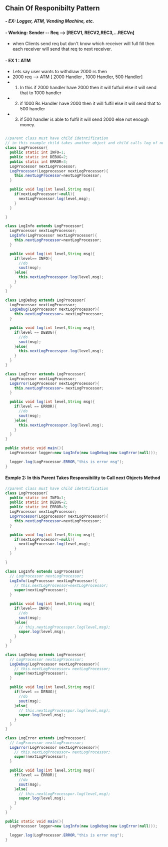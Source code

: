 
## Chain Of Responibilty Pattern 

#### - *EX: Logger, ATM, Vending Machine, etc.*
#### - Working: Sender -- Req --> [RECV1, RECV2,REC3,...RECVn]
   - when Clients send req but don't know which receiver will full fill
   then each receiver will send that req to next receiver.
#### - EX 1 : ATM 
  - Lets say user wants to withdraw 2000 rs then 
  - 2000 req --> ATM [ 2000 Handler , 1000 Handler, 500 Handler] 
  - 1. In this if 2000 handler have 2000 then it will fulfuil else it will send that to 1000 handler
  - 2. if 1000 Rs Handler have 2000 then it will fulfil else it will
    send that to 500 handler
  - 3. if 500 handler is able to fulfil it will send 2000 else not enough money.

```java

//parent class must have child idetntification
// in this example child takes another object and child calls log of next one
class LogProcessor{
  public static int INFO=1;
  public static int DEBUG=2;
  public static int ERROR=3;
  LogProcessor nextLogProcessor;
  LogProcessor(Logprocessor nextLogProcessor){
    this.nextLogProcessor=nextLogProcessor;
  }

  public void log(int level,String msg){
    if(nextLogProcessor!=null){
      nextLogProcessor.log(level,msg);
    }
  }

}

class LogInfo extends LogProcessor{
  LogProcessor nextLogProcessor;
  LogInfo(LogProcessor nextLogProcessor){
    this.nextLogProcessor=nextLogProcessor;
  }

  public void log(int level,String msg){
    if(level== INFO){
      //do
      sout(msg);
    }else{
      this.nextLogProcesspor.log(level,msg);
    }
  }
}

class LogDebug extends LogProcessor{
  LogProcessor nextLogProcessor;
  LogDebug(LogProcessor nextLogProcessor){
    this.nextLogProcessor= nextLogProcessor;
  }

  public void log(int level,String msg){
    if(level == DEBUG){
      //do
      sout(msg);
    }else{
      this.nextLogProcesspor.log(level,msg);
    }
  }
}

class LogError extends LogProcessor{
  LogProcessor nextLogProcessor;
  LogError(LogProcessor nextLogProcessor){
    this.nextLogProcessor= nextLogProcessor;
  }

  public void log(int level,String msg){
    if(level == ERROR){
      //do
      sout(msg);
    }else{
      this.nextLogProcesspor.log(level,msg);
    }
  }
}

public static void main(){
  LogProcessor logger=new LogInfo(new LogDebug(new LogError(null)));

  logger.log(LogProcessor.ERROR,"this is error msg");
}

```
#### Exmple 2: In this Parent Takes Responsibility to Call next Objects Method

```java
//parent class must have child idetntification
class LogProcessor{
  public static int INFO=1;
  public static int DEBUG=2;
  public static int ERROR=3;
  LogProcessor nextLogProcessor;
  LogProcessor(Logprocessor nextLogProcessor){
    this.nextLogProcessor=nextLogProcessor;
  }

  public void log(int level,String msg){
    if(nextLogProcessor!=null){
      nextLogProcessor.log(level,msg);
    }
  }

}

class LogInfo extends LogProcessor{
  // LogProcessor nextLogProcessor;
  LogInfo(LogProcessor nextLogProcessor){
    // this.nextLogProcessor=nextLogProcessor;
    super(nextLogProcessor);
  }

  public void log(int level,String msg){
    if(level== INFO){
      //do
      sout(msg);
    }else{
      // this.nextLogProcesspor.log(level,msg);
      super.log(level,msg);
    }
  }
}

class LogDebug extends LogProcessor{
  // LogProcessor nextLogProcessor;
  LogDebug(LogProcessor nextLogProcessor){
    // this.nextLogProcessor= nextLogProcessor;
    super(nextLogProcessor);
  }

  public void log(int level,String msg){
    if(level == DEBUG){
      //do
      sout(msg);
    }else{
      // this.nextLogProcesspor.log(level,msg);
      super.log(level,msg);
    }
  }
}

class LogError extends LogProcessor{
  // LogProcessor nextLogProcessor;
  LogError(LogProcessor nextLogProcessor){
    // this.nextLogProcessor= nextLogProcessor;
    super(nextLogProcessor);
  }

  public void log(int level,String msg){
    if(level == ERROR){
      //do
      sout(msg);
    }else{
      // this.nextLogProcesspor.log(level,msg);
      super.log(level,msg);
    }
  }
}

public static void main(){
  LogProcessor logger=new LogInfo(new LogDebug(new LogError(null)));

  logger.log(LogProcessor.ERROR,"this is error msg");
}
```